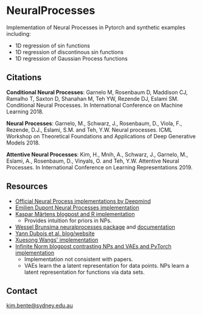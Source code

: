 # NeuralProcesses

Implementation of Neural Processes in Pytorch and synthetic examples including:
- 1D regression of sin functions
- 1D regression of discontinous sin functions
- 1D regression of Gaussian Process functions

## Citations

**Conditional Neural Processes**: Garnelo M, Rosenbaum D, Maddison CJ, Ramalho T, Saxton D, Shanahan M, Teh YW, Rezende DJ, Eslami SM. Conditional Neural Processes. In International Conference on Machine Learning 2018.

**Neural Processes**: Garnelo, M., Schwarz, J., Rosenbaum, D., Viola, F., Rezende, D.J., Eslami, S.M. and Teh, Y.W. Neural processes. ICML Workshop on Theoretical Foundations and Applications of Deep Generative Models 2018.

**Attentive Neural Processes**: Kim, H., Mnih, A., Schwarz, J., Garnelo, M., Eslami, A., Rosenbaum, D., Vinyals, O. and Teh, Y.W. Attentive Neural Processes. In International Conference on Learning Representations 2019.

## Resources

- [Official Neural Process implementations by Deepmind](https://github.com/deepmind/neural-processes)
- [Emilien Dupont Neural Processes implementation](https://github.com/EmilienDupont/neural-processes)
- [Kaspar Märtens blogpost and R implementation](https://kasparmartens.rbind.io/post/np/)
  - Provides intuition for priors in NPs.
- [Wessel Brunsima neuralprocesses package](https://github.com/wesselb/neuralprocesses) and [documentation]()
- [Yann Dubois et al. blog/website](https://yanndubs.github.io/Neural-Process-Family/text/Intro.html)
- [Xuesong Wangs' implementation](https://github.com/xuesongwang/Neural-Process-Family)
- [Infinite Norm blogpost contrasting NPs and VAEs and PyTorch implementation](https://chrisorm.github.io/NGP.html)
  - Implementation not consistent with papers.
  - VAEs learn the a latent representation for data points. NPs learn a latent representation for functions via data sets.

## Contact

kim.bente@sydney.edu.au
